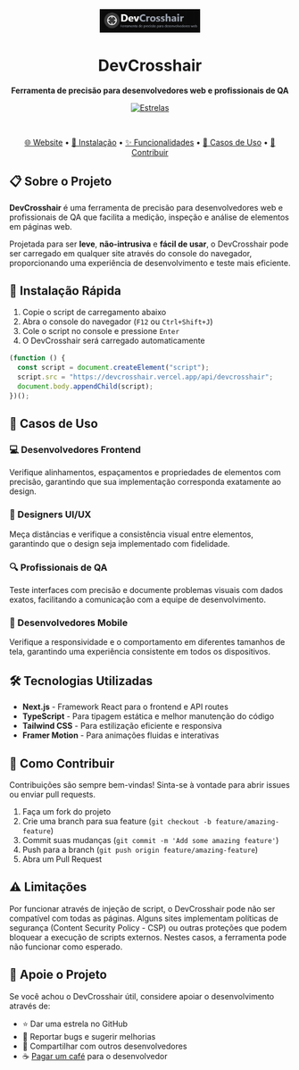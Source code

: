 <div align="center">
  <img src="public/logo.png" alt="DevCrosshair Logo" width="180">
  <h1>DevCrosshair</h1>
  <p><strong>Ferramenta de precisão para desenvolvedores web e profissionais de QA</strong></p>
  
  <p>
    <a href="https://github.com/gbrmaia/devcrosshair/stargazers"><img src="https://img.shields.io/github/stars/gbrmaia/devcrosshair?style=flat-square&color=yellow" alt="Estrelas"></a>
  </p>
  
  <br>
  
  <p>
    <a href="https://devcrosshair.vercel.app">🌐 Website</a> •
    <a href="#-instalação-rápida">🚀 Instalação</a> •
    <a href="#-funcionalidades">✨ Funcionalidades</a> •
    <a href="#-casos-de-uso">👥 Casos de Uso</a> •
    <a href="#-como-contribuir">🤝 Contribuir</a>
  </p>
</div>

## 📋 Sobre o Projeto

**DevCrosshair** é uma ferramenta de precisão para desenvolvedores web e profissionais de QA que facilita a medição, inspeção e análise de elementos em páginas web.

Projetada para ser **leve**, **não-intrusiva** e **fácil de usar**, o DevCrosshair pode ser carregado em qualquer site através do console do navegador, proporcionando uma experiência de desenvolvimento e teste mais eficiente.

## 🚀 Instalação Rápida

1. Copie o script de carregamento abaixo
2. Abra o console do navegador (`F12` ou `Ctrl+Shift+J`)
3. Cole o script no console e pressione `Enter`
4. O DevCrosshair será carregado automaticamente

```javascript
(function () {
  const script = document.createElement("script");
  script.src = "https://devcrosshair.vercel.app/api/devcrosshair";
  document.body.appendChild(script);
})();
```

## 👥 Casos de Uso

### 💻 Desenvolvedores Frontend

Verifique alinhamentos, espaçamentos e propriedades de elementos com precisão, garantindo que sua implementação corresponda exatamente ao design.

### 🎨 Designers UI/UX

Meça distâncias e verifique a consistência visual entre elementos, garantindo que o design seja implementado com fidelidade.

### 🔍 Profissionais de QA

Teste interfaces com precisão e documente problemas visuais com dados exatos, facilitando a comunicação com a equipe de desenvolvimento.

### 📱 Desenvolvedores Mobile

Verifique a responsividade e o comportamento em diferentes tamanhos de tela, garantindo uma experiência consistente em todos os dispositivos.

## 🛠️ Tecnologias Utilizadas

- **Next.js** - Framework React para o frontend e API routes
- **TypeScript** - Para tipagem estática e melhor manutenção do código
- **Tailwind CSS** - Para estilização eficiente e responsiva
- **Framer Motion** - Para animações fluidas e interativas

## 🤝 Como Contribuir

Contribuições são sempre bem-vindas! Sinta-se à vontade para abrir issues ou enviar pull requests.

1. Faça um fork do projeto
2. Crie uma branch para sua feature (`git checkout -b feature/amazing-feature`)
3. Commit suas mudanças (`git commit -m 'Add some amazing feature'`)
4. Push para a branch (`git push origin feature/amazing-feature`)
5. Abra um Pull Request

## ⚠️ Limitações

Por funcionar através de injeção de script, o DevCrosshair pode não ser compatível com todas as páginas. Alguns sites implementam políticas de segurança (Content Security Policy - CSP) ou outras proteções que podem bloquear a execução de scripts externos. Nestes casos, a ferramenta pode não funcionar como esperado.

## 🙏 Apoie o Projeto

Se você achou o DevCrosshair útil, considere apoiar o desenvolvimento através de:

- ⭐ Dar uma estrela no GitHub
- 🐛 Reportar bugs e sugerir melhorias
- 🔄 Compartilhar com outros desenvolvedores
- ☕ [Pagar um café](https://devcrosshair.vercel.app) para o desenvolvedor
